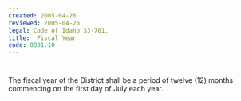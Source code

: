 ```yaml
---
created: 2005-04-26
reviewed: 2005-04-26
legal: Code of Idaho 33-701,
title:  Fiscal Year
code: 0801.10
---
```


#  

The fiscal year of the District shall be a period of twelve (12) months commencing on the first day of July each year.


